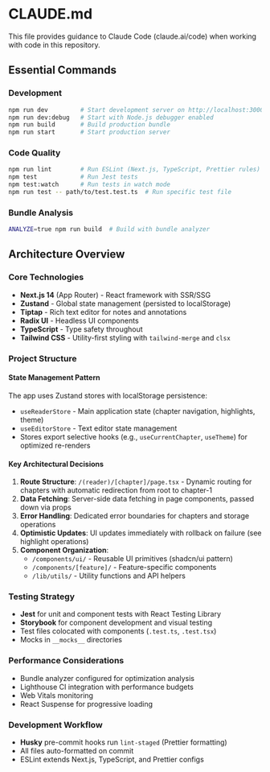 # CLAUDE.md

This file provides guidance to Claude Code (claude.ai/code) when working with code in this repository.

## Essential Commands

### Development

```bash
npm run dev         # Start development server on http://localhost:3000
npm run dev:debug   # Start with Node.js debugger enabled
npm run build       # Build production bundle
npm run start       # Start production server
```

### Code Quality

```bash
npm run lint        # Run ESLint (Next.js, TypeScript, Prettier rules)
npm test            # Run Jest tests
npm test:watch      # Run tests in watch mode
npm run test -- path/to/test.test.ts  # Run specific test file
```

### Bundle Analysis

```bash
ANALYZE=true npm run build  # Build with bundle analyzer
```

## Architecture Overview

### Core Technologies

- **Next.js 14** (App Router) - React framework with SSR/SSG
- **Zustand** - Global state management (persisted to localStorage)
- **Tiptap** - Rich text editor for notes and annotations
- **Radix UI** - Headless UI components
- **TypeScript** - Type safety throughout
- **Tailwind CSS** - Utility-first styling with `tailwind-merge` and `clsx`

### Project Structure

#### State Management Pattern

The app uses Zustand stores with localStorage persistence:

- `useReaderStore` - Main application state (chapter navigation, highlights, theme)
- `useEditorStore` - Text editor state management
- Stores export selective hooks (e.g., `useCurrentChapter`, `useTheme`) for optimized re-renders

#### Key Architectural Decisions

1. **Route Structure**: `/(reader)/[chapter]/page.tsx` - Dynamic routing for chapters with automatic redirection from root to chapter-1
2. **Data Fetching**: Server-side data fetching in page components, passed down via props
3. **Error Handling**: Dedicated error boundaries for chapters and storage operations
4. **Optimistic Updates**: UI updates immediately with rollback on failure (see highlight operations)
5. **Component Organization**:
   - `/components/ui/` - Reusable UI primitives (shadcn/ui pattern)
   - `/components/[feature]/` - Feature-specific components
   - `/lib/utils/` - Utility functions and API helpers

### Testing Strategy

- **Jest** for unit and component tests with React Testing Library
- **Storybook** for component development and visual testing
- Test files colocated with components (`.test.ts`, `.test.tsx`)
- Mocks in `__mocks__` directories

### Performance Considerations

- Bundle analyzer configured for optimization analysis
- Lighthouse CI integration with performance budgets
- Web Vitals monitoring
- React Suspense for progressive loading

### Development Workflow

- **Husky** pre-commit hooks run `lint-staged` (Prettier formatting)
- All files auto-formatted on commit
- ESLint extends Next.js, TypeScript, and Prettier configs
